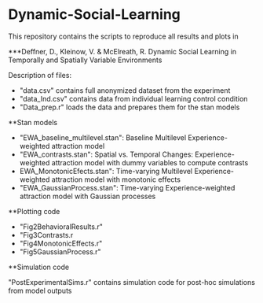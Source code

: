 # Dynamic-Social-Learning

This repository contains the scripts to reproduce all results and plots in 

***Deffner, D., Kleinow, V. & McElreath, R. Dynamic Social Learning in Temporally and Spatially Variable Environments

Description of files:

- "data.csv" contains full anonymized dataset from the experiment
- "data_Ind.csv" contains data from individual learning control condition
- "Data_prep.r" loads the data and prepares them for the stan models

 **Stan models
 - "EWA_baseline_multilevel.stan": Baseline Multilevel Experience-weighted attraction model
 - "EWA_contrasts.stan": Spatial vs. Temporal Changes: Experience-weighted attraction model with dummy variables to compute contrasts   
 - EWA_MonotonicEfects.stan": Time-varying Multilevel Experience-weighted attraction model with monotonic effects
 - "EWA_GaussianProcess.stan": Time-varying Experience-weighted attraction model with Gaussian processes
 
  **Plotting code
  - "Fig2BehavioralResults.r"
  - "Fig3Contrasts.r
  - "Fig4MonotonicEffects.r"
  - "Fig5GaussianProcess.r"
  
  
  **Simulation code

  "PostExperimentalSims.r" contains simulation code for post-hoc simulations from model outputs
